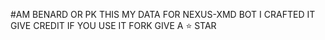 #AM BENARD OR PK THIS MY DATA FOR NEXUS-XMD BOT I CRAFTED IT GIVE CREDIT IF YOU USE IT FORK GIVE A ⭐ STAR
